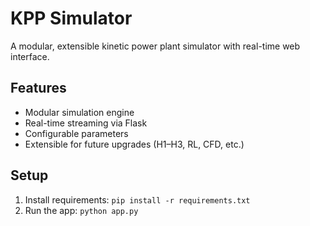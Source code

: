 # KPP Simulator

A modular, extensible kinetic power plant simulator with real-time web interface.

## Features
- Modular simulation engine
- Real-time streaming via Flask
- Configurable parameters
- Extensible for future upgrades (H1–H3, RL, CFD, etc.)

## Setup
1. Install requirements: `pip install -r requirements.txt`
2. Run the app: `python app.py`
